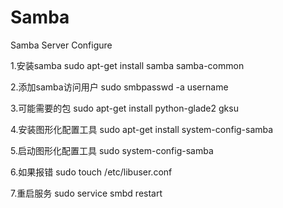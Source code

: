# Samba
Samba Server Configure

1.安装samba
sudo apt-get install samba samba-common 

2.添加samba访问用户
sudo smbpasswd -a username

3.可能需要的包
sudo apt-get install python-glade2 gksu

4.安装图形化配置工具
sudo apt-get install system-config-samba

5.启动图形化配置工具
sudo system-config-samba

6.如果报错
sudo touch /etc/libuser.conf

7.重启服务
sudo service smbd restart
